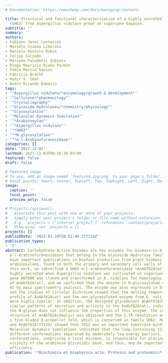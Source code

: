```yaml
---
# Documentation: https://wowchemy.com/docs/managing-content/

title: Structural and functional characterization of a highly secreted α-l-arabinofuranosidase
  (GH62) from Aspergillus nidulans grown on sugarcane bagasse.
subtitle: ''
summary: ''
authors:
- Fabiano Jares Contesini
- Marcelo Vizoná Liberato
- Marcelo Ventura Rubio
- Felipe Calzado
- Mariane Paludetti Zubieta
- Diego Mauricio Riaño-Pachón
- Fabio Marcio Squina
- Fabricio Bracht
- Munir S. Skaf
- André Ricardo Damasio
tags:
- '"Aspergillus nidulans/*enzymology/growth & development"'
- '"Cellulose/*pharmacology"'
- '"Crystallography"'
- '"Glycoside Hydrolases/*chemistry/physiology"'
- '"Glycosylation"'
- '"Molecular Dynamics Simulation"'
- '"*Arabinoxylan"'
- '"*Aspergillus nidulans"'
- '"*GH62"'
- '"*N-glycosylation"'
- '"*α-l-Arabinofuranosidase"'
categories: []
date: '2017-12-01'
lastmod: 2021-11-03T00:16:20-03:00
featured: false
draft: false

# Featured image
# To use, add an image named `featured.jpg/png` to your page's folder.
# Focal points: Smart, Center, TopLeft, Top, TopRight, Left, Right, BottomLeft, Bottom, BottomRight.
image:
  caption: ''
  focal_point: ''
  preview_only: false

# Projects (optional).
#   Associate this post with one or more of your projects.
#   Simply enter your project's folder or file name without extension.
#   E.g. `projects = ["internal-project"]` references `content/project/deep-learning/index.md`.
#   Otherwise, set `projects = []`.
projects: []
publishDate: '2022-01-24T20:52:40.277114Z'
publication_types:
- '2'
abstract: Carbohydrate-Active Enzymes are key enzymes for biomass-to-bioproducts conversion.
  α-l-Arabinofuranosidases that belong to the Glycoside Hydrolase family 62 (GH62)
  have important applications in biofuel production from plant biomass by hydrolyzing
  arabinoxylans, found in both the primary and secondary cell walls of plants. In
  this work, we identified a GH62 α-l-arabinofuranosidase (AnAbf62A(wt)) that was
  highly secreted when Aspergillus nidulans was cultivated on sugarcane bagasse. The
  gene AN7908 was cloned and transformed in A. nidulans for homologous production
  of AnAbf62A(wt), and we confirmed that the enzyme is N-glycosylated at asparagine
  83 by mass spectrometry analysis. The enzyme was also expressed in Escherichia coli
  and the studies of circular dichroism showed that the melting temperature and structural
  profile of AnAbf62A(wt) and the non-glycosylated enzyme from E. coli (AnAbf62A(deglyc))
  were highly similar. In addition, the designed glycomutant AnAbf62A(N83Q) presented
  similar patterns of secretion and activity to the AnAbf62A(wt), indicating that
  the N-glycan does not influence the properties of this enzyme. The crystallographic
  structure of AnAbf62A(deglyc) was obtained and the 1.7Å resolution model showed
  a five-bladed β-propeller fold, which is conserved in family GH62. Mutants AnAbf62A(Y312F)
  and AnAbf62A(Y312S) showed that Y312 was an important substrate-binding residue.
  Molecular dynamics simulations indicated that the loop containing Y312 could access
  different conformations separated by moderately low energy barriers. One of these
  conformations, comprising a local minimum, is responsible for placing Y312 in the
  vicinity of the arabinose glycosidic bond, and thus, may be important for catalytic
  efficiency.
publication: '*Biochimica et biophysica acta. Proteins and proteomics*'
---
```

